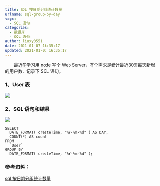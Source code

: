 ```yaml
---
title: SQL 按日期分组统计数量
urlname: sql-group-by-day
tags:
  - SQL 语句
categories:
  - 数据库
  - SQL 语句
author: liuxy0551
date: 2021-01-07 16:35:17
updated: 2021-01-07 16:35:17
---
```



&emsp;&emsp;最近在学习用 node 写个 Web Server，有个需求是统计最近30天每天新增的用户数，记录下 SQL 语句。

<!--more-->


### 1、User 表

![](https://liuxianyu.cn/image-hosting/posts/sql-group-by-day/1.png)

### 2、SQL 语句和结果

![](https://liuxianyu.cn/image-hosting/posts/sql-group-by-day/2.png)

```
SELECT
  DATE_FORMAT( createTime, "%Y-%m-%d" ) AS DAY,
  COUNT(*) AS count 
FROM
  `User` 
GROUP BY
  DATE_FORMAT( createTime, "%Y-%m-%d" );
```

### 参考资料：

<a href="https://blog.csdn.net/weixin_41679015/article/details/103914132" target="_black">sql 按日期分组统计数量</a>
